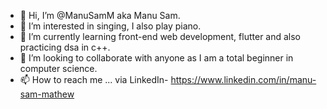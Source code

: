 - 👋 Hi, I’m @ManuSamM aka Manu Sam.
- 👀 I’m interested in singing, I also play piano.
- 🌱 I’m currently learning front-end web development, flutter and also practicing dsa in c++. 
- 💞️ I’m looking to collaborate with anyone as I am a total beginner in computer science.
- 📫 How to reach me ...  via LinkedIn- https://www.linkedin.com/in/manu-sam-mathew

<!---
ManuSamM/ManuSamM is a ✨ special ✨ repository because its `README.md` (this file) appears on your GitHub profile.
You can click the Preview link to take a look at your changes.
--->
